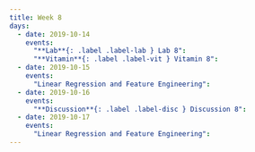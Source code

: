 ```yaml
---
title: Week 8
days:
  - date: 2019-10-14
    events:
      "**Lab**{: .label .label-lab } Lab 8":
      "**Vitamin**{: .label .label-vit } Vitamin 8":
  - date: 2019-10-15
    events:
      "Linear Regression and Feature Engineering":
  - date: 2019-10-16
    events:
      "**Discussion**{: .label .label-disc } Discussion 8":
  - date: 2019-10-17
    events:
      "Linear Regression and Feature Engineering":
---
```

